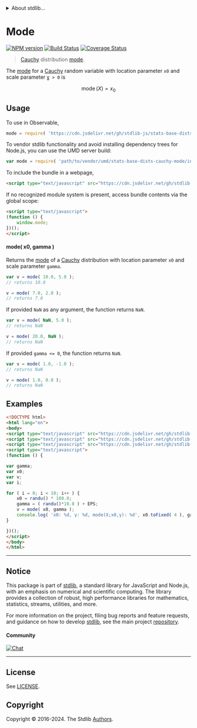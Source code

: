 <!--

@license Apache-2.0

Copyright (c) 2018 The Stdlib Authors.

Licensed under the Apache License, Version 2.0 (the "License");
you may not use this file except in compliance with the License.
You may obtain a copy of the License at

   http://www.apache.org/licenses/LICENSE-2.0

Unless required by applicable law or agreed to in writing, software
distributed under the License is distributed on an "AS IS" BASIS,
WITHOUT WARRANTIES OR CONDITIONS OF ANY KIND, either express or implied.
See the License for the specific language governing permissions and
limitations under the License.

-->


<details>
  <summary>
    About stdlib...
  </summary>
  <p>We believe in a future in which the web is a preferred environment for numerical computation. To help realize this future, we've built stdlib. stdlib is a standard library, with an emphasis on numerical and scientific computation, written in JavaScript (and C) for execution in browsers and in Node.js.</p>
  <p>The library is fully decomposable, being architected in such a way that you can swap out and mix and match APIs and functionality to cater to your exact preferences and use cases.</p>
  <p>When you use stdlib, you can be absolutely certain that you are using the most thorough, rigorous, well-written, studied, documented, tested, measured, and high-quality code out there.</p>
  <p>To join us in bringing numerical computing to the web, get started by checking us out on <a href="https://github.com/stdlib-js/stdlib">GitHub</a>, and please consider <a href="https://opencollective.com/stdlib">financially supporting stdlib</a>. We greatly appreciate your continued support!</p>
</details>

# Mode

[![NPM version][npm-image]][npm-url] [![Build Status][test-image]][test-url] [![Coverage Status][coverage-image]][coverage-url] <!-- [![dependencies][dependencies-image]][dependencies-url] -->

> [Cauchy][cauchy-distribution] distribution [mode][mode].

<!-- Section to include introductory text. Make sure to keep an empty line after the intro `section` element and another before the `/section` close. -->

<section class="intro">

The [mode][mode] for a [Cauchy][cauchy-distribution] random variable with location parameter `x0` and scale parameter `Ɣ > 0` is

<!-- <equation class="equation" label="eq:cauchy_mode" align="center" raw="\operatorname{mode}\left( X \right) = x_0" alt="Mode for a Cauchy distribution."> -->

```math
\mathop{\mathrm{mode}}\left( X \right) = x_0
```

<!-- <div class="equation" align="center" data-raw-text="\operatorname{mode}\left( X \right) = x_0" data-equation="eq:cauchy_mode">
    <img src="https://cdn.jsdelivr.net/gh/stdlib-js/stdlib@51534079fef45e990850102147e8945fb023d1d0/lib/node_modules/@stdlib/stats/base/dists/cauchy/mode/docs/img/equation_cauchy_mode.svg" alt="Mode for a Cauchy distribution.">
    <br>
</div> -->

<!-- </equation> -->

</section>

<!-- /.intro -->

<!-- Package usage documentation. -->



<section class="usage">

## Usage

To use in Observable,

```javascript
mode = require( 'https://cdn.jsdelivr.net/gh/stdlib-js/stats-base-dists-cauchy-mode@umd/browser.js' )
```

To vendor stdlib functionality and avoid installing dependency trees for Node.js, you can use the UMD server build:

```javascript
var mode = require( 'path/to/vendor/umd/stats-base-dists-cauchy-mode/index.js' )
```

To include the bundle in a webpage,

```html
<script type="text/javascript" src="https://cdn.jsdelivr.net/gh/stdlib-js/stats-base-dists-cauchy-mode@umd/browser.js"></script>
```

If no recognized module system is present, access bundle contents via the global scope:

```html
<script type="text/javascript">
(function () {
    window.mode;
})();
</script>
```

#### mode( x0, gamma )

Returns the [mode][mode] of a [Cauchy][cauchy-distribution] distribution with location parameter `x0` and scale parameter `gamma`.

```javascript
var v = mode( 10.0, 5.0 );
// returns 10.0

v = mode( 7.0, 2.0 );
// returns 7.0
```

If provided `NaN` as any argument, the function returns `NaN`.

```javascript
var v = mode( NaN, 5.0 );
// returns NaN

v = mode( 20.0, NaN );
// returns NaN
```

If provided `gamma <= 0`, the function returns `NaN`.

```javascript
var v = mode( 1.0, -1.0 );
// returns NaN

v = mode( 1.0, 0.0 );
// returns NaN
```

</section>

<!-- /.usage -->

<!-- Package usage notes. Make sure to keep an empty line after the `section` element and another before the `/section` close. -->

<section class="notes">

</section>

<!-- /.notes -->

<!-- Package usage examples. -->

<section class="examples">

## Examples

<!-- eslint no-undef: "error" -->

```html
<!DOCTYPE html>
<html lang="en">
<body>
<script type="text/javascript" src="https://cdn.jsdelivr.net/gh/stdlib-js/random-base-randu@umd/browser.js"></script>
<script type="text/javascript" src="https://cdn.jsdelivr.net/gh/stdlib-js/constants-float64-eps@umd/browser.js"></script>
<script type="text/javascript" src="https://cdn.jsdelivr.net/gh/stdlib-js/stats-base-dists-cauchy-mode@umd/browser.js"></script>
<script type="text/javascript">
(function () {

var gamma;
var x0;
var v;
var i;

for ( i = 0; i < 10; i++ ) {
    x0 = randu() * 100.0;
    gamma = ( randu()*10.0 ) + EPS;
    v = mode( x0, gamma );
    console.log( 'x0: %d, γ: %d, mode(X;x0,γ): %d', x0.toFixed( 4 ), gamma.toFixed( 4 ), v.toFixed( 4 ) );
}

})();
</script>
</body>
</html>
```

</section>

<!-- /.examples -->

<!-- Section to include cited references. If references are included, add a horizontal rule *before* the section. Make sure to keep an empty line after the `section` element and another before the `/section` close. -->

<section class="references">

</section>

<!-- /.references -->

<!-- Section for related `stdlib` packages. Do not manually edit this section, as it is automatically populated. -->

<section class="related">

</section>

<!-- /.related -->

<!-- Section for all links. Make sure to keep an empty line after the `section` element and another before the `/section` close. -->


<section class="main-repo" >

* * *

## Notice

This package is part of [stdlib][stdlib], a standard library for JavaScript and Node.js, with an emphasis on numerical and scientific computing. The library provides a collection of robust, high performance libraries for mathematics, statistics, streams, utilities, and more.

For more information on the project, filing bug reports and feature requests, and guidance on how to develop [stdlib][stdlib], see the main project [repository][stdlib].

#### Community

[![Chat][chat-image]][chat-url]

---

## License

See [LICENSE][stdlib-license].


## Copyright

Copyright &copy; 2016-2024. The Stdlib [Authors][stdlib-authors].

</section>

<!-- /.stdlib -->

<!-- Section for all links. Make sure to keep an empty line after the `section` element and another before the `/section` close. -->

<section class="links">

[npm-image]: http://img.shields.io/npm/v/@stdlib/stats-base-dists-cauchy-mode.svg
[npm-url]: https://npmjs.org/package/@stdlib/stats-base-dists-cauchy-mode

[test-image]: https://github.com/stdlib-js/stats-base-dists-cauchy-mode/actions/workflows/test.yml/badge.svg?branch=v0.2.1
[test-url]: https://github.com/stdlib-js/stats-base-dists-cauchy-mode/actions/workflows/test.yml?query=branch:v0.2.1

[coverage-image]: https://img.shields.io/codecov/c/github/stdlib-js/stats-base-dists-cauchy-mode/main.svg
[coverage-url]: https://codecov.io/github/stdlib-js/stats-base-dists-cauchy-mode?branch=main

<!--

[dependencies-image]: https://img.shields.io/david/stdlib-js/stats-base-dists-cauchy-mode.svg
[dependencies-url]: https://david-dm.org/stdlib-js/stats-base-dists-cauchy-mode/main

-->

[chat-image]: https://img.shields.io/gitter/room/stdlib-js/stdlib.svg
[chat-url]: https://app.gitter.im/#/room/#stdlib-js_stdlib:gitter.im

[stdlib]: https://github.com/stdlib-js/stdlib

[stdlib-authors]: https://github.com/stdlib-js/stdlib/graphs/contributors

[umd]: https://github.com/umdjs/umd
[es-module]: https://developer.mozilla.org/en-US/docs/Web/JavaScript/Guide/Modules

[deno-url]: https://github.com/stdlib-js/stats-base-dists-cauchy-mode/tree/deno
[deno-readme]: https://github.com/stdlib-js/stats-base-dists-cauchy-mode/blob/deno/README.md
[umd-url]: https://github.com/stdlib-js/stats-base-dists-cauchy-mode/tree/umd
[umd-readme]: https://github.com/stdlib-js/stats-base-dists-cauchy-mode/blob/umd/README.md
[esm-url]: https://github.com/stdlib-js/stats-base-dists-cauchy-mode/tree/esm
[esm-readme]: https://github.com/stdlib-js/stats-base-dists-cauchy-mode/blob/esm/README.md
[branches-url]: https://github.com/stdlib-js/stats-base-dists-cauchy-mode/blob/main/branches.md

[stdlib-license]: https://raw.githubusercontent.com/stdlib-js/stats-base-dists-cauchy-mode/main/LICENSE

[cauchy-distribution]: https://en.wikipedia.org/wiki/Cauchy_distribution

[mode]: https://en.wikipedia.org/wiki/Mode_%28statistics%29

</section>

<!-- /.links -->
